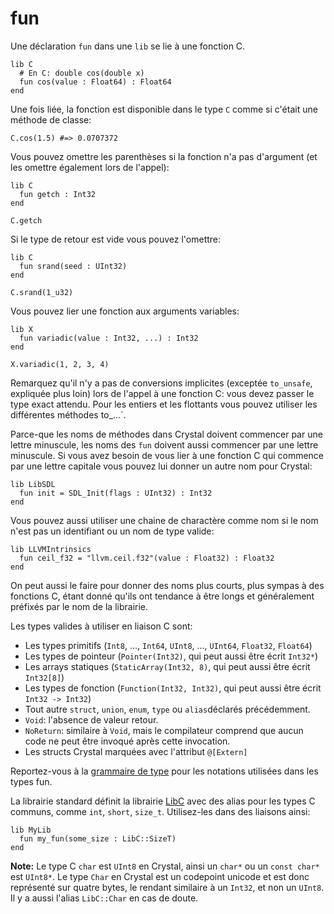# fun

Une déclaration `fun` dans une `lib` se lie à une fonction C.

```crystal
lib C
  # En C: double cos(double x)
  fun cos(value : Float64) : Float64
end
```

Une fois liée, la fonction est disponible dans le type `C` comme si c'était une méthode de classe:

```crystal
C.cos(1.5) #=> 0.0707372
```

Vous pouvez omettre les parenthèses si la fonction n'a pas d'argument (et les omettre également lors de l'appel):

```crystal
lib C
  fun getch : Int32
end

C.getch
```

Si le type de retour est vide vous pouvez l'omettre:

```crystal
lib C
  fun srand(seed : UInt32)
end

C.srand(1_u32)
```

Vous pouvez lier une fonction aux arguments variables:

```crystal
lib X
  fun variadic(value : Int32, ...) : Int32
end

X.variadic(1, 2, 3, 4)
```

Remarquez qu'il n'y a pas de conversions implicites (exceptée `to_unsafe`, expliquée plus loin)
lors de l'appel à une fonction C: vous devez passer le type exact attendu.
Pour les entiers et les flottants vous pouvez utiliser les différentes méthodes to_...`.

Parce-que les noms de méthodes dans Crystal doivent commencer par une lettre minuscule, les noms des `fun` doivent aussi commencer par une lettre minuscule.
Si vous avez besoin de vous lier à une fonction C qui commence par une lettre capitale
vous pouvez lui donner un autre nom pour Crystal:

```crystal
lib LibSDL
  fun init = SDL_Init(flags : UInt32) : Int32
end
```

Vous pouvez aussi utiliser une chaine de charactère comme nom si le nom n'est pas un identifiant ou un nom de type valide:

```crystal
lib LLVMIntrinsics
  fun ceil_f32 = "llvm.ceil.f32"(value : Float32) : Float32
end
```

On peut aussi le faire pour donner des noms plus courts, plus sympas à des fonctions C, étant donné qu'ils ont tendance à être longs et généralement préfixés par le nom de la librairie.

Les types valides à utiliser en liaison C sont:
* Les types primitifs (`Int8`, ..., `Int64`, `UInt8`, ..., `UInt64`, `Float32`, `Float64`)
* Les types de pointeur (`Pointer(Int32)`, qui peut aussi être écrit `Int32*`)
* Les arrays statiques (`StaticArray(Int32, 8)`, qui peut aussi être écrit `Int32[8]`)
* Les types de fonction (`Function(Int32, Int32)`, qui peut aussi être écrit `Int32 -> Int32`)
* Tout autre `struct`, `union`, `enum`, `type` ou `alias`déclarés précédemment.
* `Void`: l'absence de valeur retour.
* `NoReturn`: similaire à `Void`, mais le compilateur comprend que aucun code ne peut être invoqué après cette invocation.
* Les structs Crystal marquées avec l'attribut `@[Extern]`

Reportez-vous à la [grammaire de type](../type_grammar.html) pour les notations utilisées dans les types fun.

La librairie standard définit la librairie [LibC](https://github.com/crystal-lang/crystal/blob/master/src/lib_c.cr) avec des alias pour les types C communs, comme `int`, `short`, `size_t`. Utilisez-les dans des liaisons ainsi:

```crystal
lib MyLib
  fun my_fun(some_size : LibC::SizeT)
end
```

**Note:** Le type C `char` est `UInt8` en Crystal, ainsi un `char*` ou un `const char*` est `UInt8*`.
Le type `Char` en Crystal est un codepoint unicode et est donc représenté sur quatre bytes,
le rendant similaire à un `Int32`, et non un `UInt8`. Il y a aussi l'alias `LibC::Char` en cas de doute.
